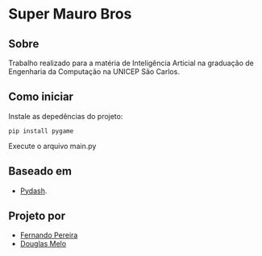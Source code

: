 # Super Mauro Bros


## Sobre
Trabalho realizado para a matéria de Inteligência Articial na graduação de Engenharia da Computação na UNICEP São Carlos.


## Como iniciar
Instale as depedências do projeto:

```
pip install pygame
```

Execute o arquivo main.py

## Baseado em
- [Pydash](https://github.com/y330/Pydash).

## Projeto por

- [Fernando Pereira](https://github.com/ferpereira36)
- [Douglas Melo](https://github.com/DougMeloComp)
